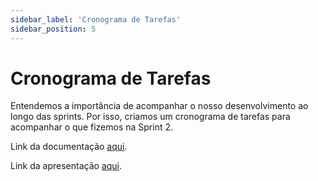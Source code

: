 ```yaml
---
sidebar_label: 'Cronograma de Tarefas'
sidebar_position: 5
---
```


# Cronograma de Tarefas

Entendemos a importância de acompanhar o nosso desenvolvimento ao longo das sprints. Por isso, criamos um cronograma de tarefas para acompanhar o que fizemos na Sprint 2.

<!-- ![Cronograma](../../static/img/cronograma-de-tarefas.png) -->

Link da documentação [aqui](https://docs.google.com/spreadsheets/d/12BNGaYbM3bLM2v20lzg-sOMVgArCgMfk-a7lObe02Po/edit?usp=sharing). 

Link da apresentação [aqui](https://www.canva.com/design/DAF96zc5bZs/_zXsZ0ecuYslEvgyDiNL5A/view?utm_content=DAF96zc5bZs&utm_campaign=designshare&utm_medium=link&utm_source=editor).